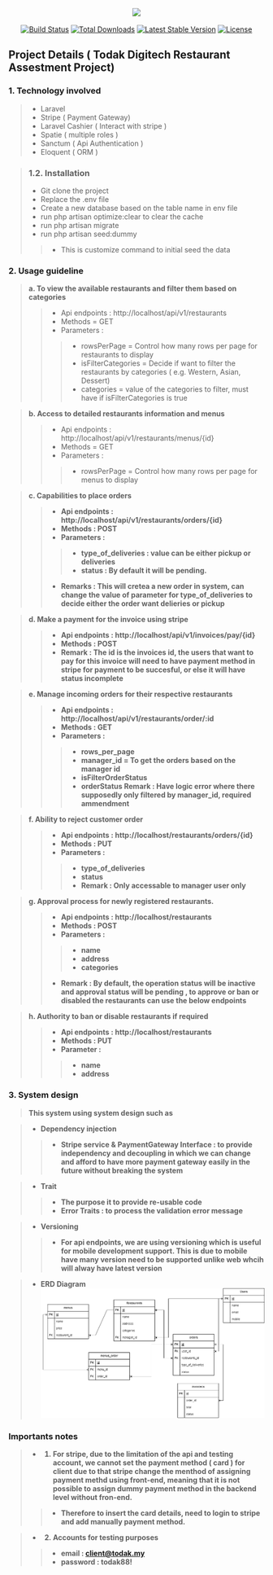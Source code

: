 <p align="center"><a href="https://laravel.com" target="_blank"><img src="https://raw.githubusercontent.com/laravel/art/master/logo-lockup/5%20SVG/2%20CMYK/1%20Full%20Color/laravel-logolockup-cmyk-red.svg" width="400"></a></p>

<p align="center">
<a href="https://travis-ci.org/laravel/framework"><img src="https://travis-ci.org/laravel/framework.svg" alt="Build Status"></a>
<a href="https://packagist.org/packages/laravel/framework"><img src="https://img.shields.io/packagist/dt/laravel/framework" alt="Total Downloads"></a>
<a href="https://packagist.org/packages/laravel/framework"><img src="https://img.shields.io/packagist/v/laravel/framework" alt="Latest Stable Version"></a>
<a href="https://packagist.org/packages/laravel/framework"><img src="https://img.shields.io/packagist/l/laravel/framework" alt="License"></a>
</p>



## Project Details ( Todak Digitech Restaurant Assestment Project)
### 1. Technology involved
 > - Laravel 
 > - Stripe ( Payment Gateway)
 > - Laravel Cashier ( Interact with stripe )
 > - Spatie ( multiple roles )
 > - Sanctum ( Api Authentication )
 > - Eloquent ( ORM )

 > ### 1.2. Installation
 > - Git clone the project
 > - Replace the .env file 
 > - Create a new database based on the table name in env file
 > - run php artisan optimize:clear to clear the cache
 > - run php artisan migrate
 > - run php artisan seed:dummy
> > - This is customize command to initial seed the data


 ### 2. Usage guideline 
> <b>a. To view the available restaurants and filter them based on categories</b>
> > - Api endpoints : http://localhost/api/v1/restaurants
> > - Methods = GET
> >  - Parameters :
> >  > - rowsPerPage = Control how many rows per page for restaurants to display
> >  > - isFilterCategories = Decide if want to filter the restaurants by categories ( e.g. Western, Asian, Dessert)
> >  > - categories = value of the categories to filter, must have if isFilterCategories is true

> <b>b. Access to detailed restaurants information and menus</b>
> > - Api endpoints : http://localhost/api/v1/restaurants/menus/{id}
> > - Methods = GET
> > - Parameters : 
> > > - rowsPerPage = Control how many rows per page for menus to display

> <b>c. Capabilities to place orders
> > - Api endpoints : http://localhost/api/v1/restaurants/orders/{id}
> > - Methods : POST
> > - Parameters : 
> > > - type_of_deliveries : value can be either pickup or deliveries
> > > - status : By default it will be pending.
> > - Remarks : This will cretea a new order in system, can change the value of parameter for type_of_deliveries to decide either the order want delieries or pickup

> <b>d. Make a payment for the invoice using stripe
> > - Api endpoints : http://localhost/api/v1/invoices/pay/{id}
> > - Methods : POST
> > - Remark : The id is the invoices id, the users that want to pay for this invoice will need to have payment method in stripe for payment to be succesful, or else it will have status incomplete


> <b>e. Manage incoming orders for their respective restaurants
> > - Api endpoints : http://localhost/api/v1/restaurants/order/:id
> > - Methods : GET
> > - Parameters : 
> > > - rows_per_page
> > > - manager_id = To get the orders based on the manager id
> > > - isFilterOrderStatus
> > > - orderStatus
> > Remark : Have logic error where there supposedly only filtered by manager_id, required ammendment

> <b>f. Ability to reject customer order
> > - Api endpoints : http://localhost/restaurants/orders/{id}
> > - Methods : PUT 
> > - Parameters :
> > > - type_of_deliveries
> > > - status
> > > - Remark : Only accessable to manager user only


> <b>g.  Approval process for newly registered restaurants.
> > - Api endpoints : http://localhost/restaurants
> > - Methods : POST
> > - Parameters : 
> > > - name
> > > - address 
> > > - categories
> > - Remark : By default, the operation status will be inactive and approval status will be pending , to approve or ban or disabled the restaurants can use the below endpoints

> <b>h. Authority to ban or disable restaurants if required
> > - Api endpoints : http://localhost/restaurants
> > - Methods : PUT 
> > - Parameter :
> > > - name
> > > - address 



 ### 3. System design

> <b>This system using system design such as </b>

> - Dependency injection 
> > - Stripe service & PaymentGateway Interface : to provide independency and decoupling in which we can change and afford to have more payment gateway easily in the future without breaking the system

> - Trait 
> > - The purpose it to provide re-usable code 
> > - Error Traits : to process the validation error message 

> - Versioning
> > - For api endpoints, we are using versioning which is useful for mobile development support. This is due to mobile have many version need to be supported unlike web whcih will alway have latest version

> - ERD Diagram
![GitHub Logo](https://github.com/eirfan/todak-digitech-restaurant/blob/main/public/todak-digitech-restaurent%20ERD.png?raw=true)


### Importants notes

> - 1. For stripe, due to the limitation of the api and testing account, we cannot set the payment method ( card ) for client due to that stripe change the menthod of assigning payment methd using front-end, meaning that it is not possible to assign dummy payment method in the backend level without fron-end.
> > - Therefore to insert the card details, need to login to stripe and add manually payment method.

> - 2. Accounts for testing purposes
> > - email : client@todak.my
> > - password : todak88!








